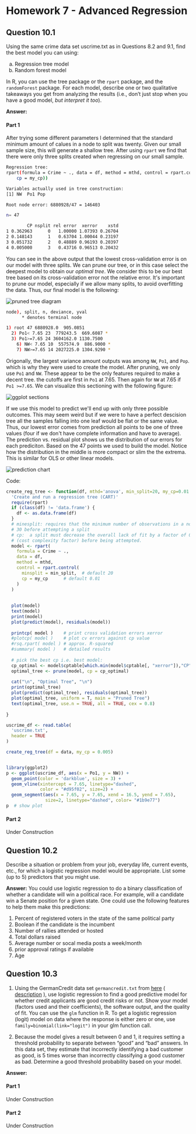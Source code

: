 # Homework 7 - Advanced Regression

## Question 10.1
Using the same crime data set uscrime.txt as in Questions 8.2 and 9.1, find the best model you can
using:

<ol type="a">
  <li>Regression tree model</li>
  <li>Random forest model</li>
</ol> 

In R, you can use the tree package or the `rpart` package, and the `randomForest` package. For
each model, describe one or two qualitative takeaways you get from analyzing the results (i.e., don’t just
stop when you have a good model, <em>but interpret it too</em>).  

**Answer:** 
#### Part 1
After trying some different parameters I determined that the standard minimum amount of calues in a node to split 
was twenty. Given our small sample size, this will generate a shallow tree. After using `rpart` we find that there 
were only three splits created when regressing on our small sample. 

```sh
Regression tree:
rpart(formula = Crime ~ ., data = df, method = mthd, control = rpart.control(minsplit = min_split, 
    cp = my_cp))

Variables actually used in tree construction:
[1] NW  Po1 Pop

Root node error: 6880928/47 = 146403

n= 47 

        CP nsplit rel error  xerror    xstd
1 0.362963      0   1.00000 1.07393 0.26704
2 0.148143      1   0.63704 1.00044 0.23197
3 0.051732      2   0.48889 0.96193 0.20397
4 0.005000      3   0.43716 0.96513 0.20432
```
You can see in the above output that the lowest cross-validation error is on our model with three splits. 
We can prune our tree, or in this case select the deepest model to obtain our _optimal tree_.  We consider 
this to be our best tree based on its cross-validation error not the relative error.  It's important to 
prune our model, especially if we allow many splits, to avoid overfitting the data.  Thus, our final model 
is the following:

![pruned tree diagram](./prunedTree.png)

```sh
node), split, n, deviance, yval
      * denotes terminal node

1) root 47 6880928.0  905.0851  
  2) Po1< 7.65 23  779243.5  669.6087 *
  3) Po1>=7.65 24 3604162.0 1130.7500  
    6) NW< 7.65 10  557574.9  886.9000 *
    7) NW>=7.65 14 2027225.0 1304.9290 *
```

Origonally, the largest variance amount outputs was among `NW`, `Po1`, and `Pop`. which is why they were 
used to create the model. After pruning, we only use `Po1` and `NW`. These appear to be the only features 
required to make a decent tree.  the cutoffs are first in `Po1` at 7.65.  Then again for `NW` at 7.65 if 
`Po1 >=7.65`.  We can visualize this sectioning with the following figure:

![ggplot sections](./nw_po1.png)

If we use this model to predict we'll end up with only three possible outcomes. This may seem weird but 
if we were to have a perfect descision tree all the samples falling into one leaf would be flat or the 
same value. Thus,  our lowest error comes from prediction all points to be one of three values (four if 
we don't have complete information and have to average). The prediction vs. residual plot shows us 
the distribution of our errors for each prediciton. Based on the 47 points we used to build the model. 
Notice how the distribution in the middle is more compact or slim the the extrema. This is similar for 
OLS or other linear models. 

![prediction chart](./prunedTreePredict.png)

Code:
```R
create_reg_tree <- function(df, mthd='anova', min_split=20, my_cp=0.01 ){
  'Create and run a regression tree (CART)'
  require(rpart)
  if (class(df) != 'data.frame') {
    df <- as.data.frame(df)
  }
  # minesplit: requires that the minimum number of observations in a node be 
  # 30 before attempting a split
  # cp:  a split must decrease the overall lack of fit by a factor of 0.001 
  # (cost complexity factor) before being attempted.
  model <- rpart(
    formula = Crime ~ .,
    data = df,
    method = mthd,
    control = rpart.control(
      minsplit = min_split,  # default 20
      cp = my_cp      # default 0.01
    )
  )
  
  
  plot(model)
  text(model)  
  print(model)
  plot(predict(model), residuals(model))
  
  printcp( model )    # print cross validation errors xerror
  #plotcp( model )    # plot cv errors against cp value
  #rsq.rpart( model ) # approx. R-squared
  #summary( model )   # detailed results
  
  # pick the best cp i.e. best model:
  cp_optimal <- model$cptable[which.min(model$cptable[, "xerror"]),"CP"]
  optimal_tree <- prune(model, cp = cp_optimal)
  
  cat("\n", "Optimal Tree", "\n")
  print(optimal_tree)
  plot(predict(optimal_tree), residuals(optimal_tree))
  plot(optimal_tree, uniform = T, main = "Pruned Tree")
  text(optimal_tree, use.n = TRUE, all = TRUE, cex = 0.8)
  
}

uscrime_df <- read.table(
  'uscrime.txt',
  header = TRUE
)

create_reg_tree(df = data, my_cp = 0.005)


library(ggplot2)
p <- ggplot(uscrime_df, aes(x = Po1, y = NW)) + 
  geom_point(color = 'darkblue', size = 3) +
  geom_vline(xintercept = 7.65, linetype="dashed", 
             color = "#d95f02", size=2) +
  geom_segment(aes(x = 7.65, y = 7.65, xend = 16.5, yend = 7.65), 
               size=2, linetype="dashed", color= "#1b9e77")
p  # show plot
```

#### Part 2

Under Construction

<h2>Question 10.2</h2>  
Describe a situation or problem from your job, everyday life, current events, etc., for which a logistic
regression model would be appropriate. List some (up to 5) predictors that you might use.<br>

**Answer:** You could use logistic regression to do a binary classification of whether a candidate will win 
a political race. For example, will a candidate win a Senate position for a given state. One could use the 
following features to help them make this predictions: 

  1. Percent of registered voters in the state of the same political party
  2. Boolean if the candidate is the incumbent
  3. Number of rallies attended or hosted
  4. Total dollars raised 
  5. Average number or socal media posts a week/month
  6. prior approval ratings if available
  7. Age

<h2>Question 10.3</h2>

  1. Using the GermanCredit data set `germancredit.txt` from
    [here](http://archive.ics.uci.edu/ml/machine-learning-databases/statlog/german) (
    [description](http://archive.ics.uci.edu/ml/datasets/Statlog+%28German+Credit+Data%29)
    ), use logistic
    regression to find a good predictive model for whether credit applicants are good credit risks or
    not. Show your model (factors used and their coefficients), the software output, and the quality
    of fit. You can use the `glm` function in R. To get a logistic regression (logit) model on data where 
    the response is either zero or one, use `family=binomial(link="logit")` in your glm
    function call.

  2. Because the model gives a result between 0 and 1, it requires setting a threshold probability to
    separate between “good” and “bad” answers. In this data set, they estimate that incorrectly
    identifying a bad customer as good, is 5 times worse than incorrectly classifying a good
    customer as bad. Determine a good threshold probability based on your model.

**Answer:**
#### Part 1
Under Construction
#### Part 2
Under Construction
